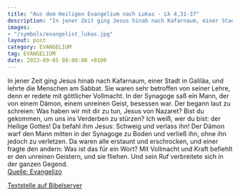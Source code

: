 ```yaml
---
title: "Aus dem Heiligen Evangelium nach Lukas - Lk 4,31-37"
description: "In jener Zeit ging Jesus hinab nach Kafarnaum, einer Stadt in Galiläa, und lehrte die Menschen am Sabbat. Sie waren sehr betroffen von seiner Lehre, denn er redete mit göttlicher Vollmacht. In der Synagoge saß ein Mann, der von einem Dämon, einem unreinen Geist, besessen war. Der...."
images:
- "/symbols/evangelist_lukas.jpg"
layout: post
category: EVANGELIUM
tag: EVANGELIUM
date: 2023-09-05 08:00:00 +0100
---
```

In jener Zeit ging Jesus hinab nach Kafarnaum, einer Stadt in Galiläa, und lehrte die Menschen am Sabbat.
Sie waren sehr betroffen von seiner Lehre, denn er redete mit göttlicher Vollmacht.
In der Synagoge saß ein Mann, der von einem Dämon, einem unreinen Geist, besessen war. Der begann laut zu schreien:
Was haben wir mit dir zu tun, Jesus von Nazaret? Bist du gekommen, um uns ins Verderben zu stürzen? Ich weiß, wer du bist: der Heilige Gottes!
Da befahl ihm Jesus: Schweig und verlass ihn! Der Dämon warf den Mann mitten in der Synagoge zu Boden und verließ ihn, ohne ihn jedoch zu verletzen.<!--more-->
Da waren alle erstaunt und erschrocken, und einer fragte den andern: Was ist das für ein Wort? Mit Vollmacht und Kraft befiehlt er den unreinen Geistern, und sie fliehen.
Und sein Ruf verbreitete sich in der ganzen Gegend.<br>
[Quelle: Evangelizo](https://evangeliumtagfuertag.org/DE/gospel)

[Textstelle auf Bibelserver](https://www.bibleserver.com/EU/Lukas4,31-37)
